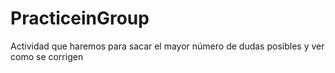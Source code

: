 # PracticeinGroup
Actividad que haremos para sacar el mayor número de dudas posibles y ver como se corrigen
